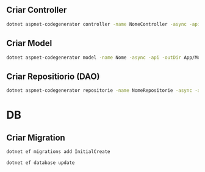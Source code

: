 
## Criar Controller

```bash
dotnet aspnet-codegenerator controller -name NomeController -async -api -outDir App/Controllers
```

## Criar Model 

```bash
dotnet aspnet-codegenerator model -name Nome -async -api -outDir App/Model
```

## Criar Repositiorio (DAO)

```bash
dotnet aspnet-codegenerator repositorie -name NomeRepositorie -async -api -outDir App/Repositories
```

# DB

## Criar Migration

```bash
dotnet ef migrations add InitialCreate
```

```bash
dotnet ef database update
```
